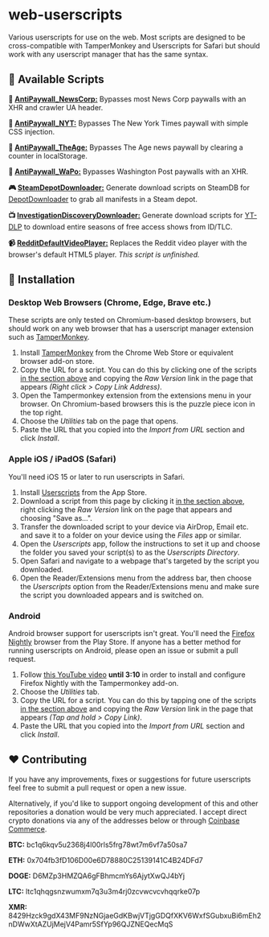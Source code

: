# web-userscripts

Various userscripts for use on the web. Most scripts are designed to be cross-compatible with TamperMonkey and Userscripts for Safari but should work with any userscript manager that has the same syntax.

## :page_with_curl: Available Scripts

**:newspaper: [AntiPaywall_NewsCorp:](PaywallBypasses/AntiPaywall_NewsCorp.md)** Bypasses most News Corp paywalls with an XHR and crawler UA header.

**:newspaper: [AntiPaywall_NYT:](PaywallBypasses/AntiPaywall_NYT.md)** Bypasses The New York Times paywall with simple CSS injection.

**:newspaper: [AntiPaywall_TheAge:](PaywallBypasses/AntiPaywall_TheAge.md)** Bypasses The Age news paywall by clearing a counter in localStorage.

**:newspaper: [AntiPaywall_WaPo:](PaywallBypasses/AntiPaywall_WaPo.md)** Bypasses Washington Post paywalls with an XHR.

**:video_game: [SteamDepotDownloader:](SteamDepotDownloader/SteamDepotDownloader.js)** Generate download scripts on SteamDB for [DepotDownloader](https://github.com/SteamRE/DepotDownloader) to grab all manifests in a Steam depot.

**:tv: [InvestigationDiscoveryDownloader:](InvestigationDiscoveryDownloader/InvestigationDiscoveryDownloader.js)** Generate download scripts for [YT-DLP](https://github.com/yt-dlp/yt-dlp) to download entire seasons of free access shows from ID/TLC.

**:video_camera: [RedditDefaultVideoPlayer:](RedditDefaultVideoPlayer/RedditDefaultVideoPlayer.js)** Replaces the Reddit video player with the browser's default HTML5 player. *This script is unfinished.*

## :electric_plug: Installation

### Desktop Web Browsers (Chrome, Edge, Brave etc.)
These scripts are only tested on Chromium-based desktop browsers, but should work on any web browser that has a userscript manager extension such as [TamperMonkey](https://chrome.google.com/webstore/detail/tampermonkey/dhdgffkkebhmkfjojejmpbldmpobfkfo).

1. Install [TamperMonkey](https://chrome.google.com/webstore/detail/tampermonkey/dhdgffkkebhmkfjojejmpbldmpobfkfo) from the Chrome Web Store or equivalent browser add-on store.
2. Copy the URL for a script. You can do this by clicking one of the scripts [in the section above](#page_with_curl-available-scripts) and copying the _Raw Version_ link in the page that appears _(Right click > Copy Link Address)_.
3. Open the Tampermonkey extension from the extensions menu in your browser. On Chromium-based browsers this is the puzzle piece icon in the top right.
4. Choose the _Utilities_ tab on the page that opens.
5. Paste the URL that you copied into the _Import from URL_ section and click _Install_.

### Apple iOS / iPadOS (Safari)
You'll need iOS 15 or later to run userscripts in Safari.

1. Install [Userscripts](https://apps.apple.com/us/app/userscripts/id1463298887) from the App Store.
2. Download a script from this page by clicking it [in the section above](#page_with_curl-available-scripts), right clicking the _Raw Version_ link on the page that appears and choosing "Save as...".
3. Transfer the downloaded script to your device via AirDrop, Email etc. and save it to a folder on your device using the _Files_ app or similar.
4. Open the _Userscripts_ app, follow the instructions to set it up and choose the folder you saved your script(s) to as the _Userscripts Directory_.
5. Open Safari and navigate to a webpage that's targeted by the script you downloaded.
6. Open the Reader/Extensions menu from the address bar, then choose the _Userscripts_ option from the Reader/Extensions menu and make sure the script you downloaded appears and is switched on.

### Android
Android browser support for userscripts isn't great. You'll need the [Firefox Nightly](https://play.google.com/store/apps/details?id=org.mozilla.fenix) browser from the Play Store. If anyone has a better method for running userscripts on Android, please open an issue or submit a pull request.

1. Follow [this YouTube video](https://www.youtube.com/watch?v=RzmJcEr_uts) **until 3:10** in order to install and configure Firefox Nightly with the Tampermonkey add-on.
2. Choose the _Utilities_ tab.
3. Copy the URL for a script. You can do this by tapping one of the scripts [in the section above](#page_with_curl-available-scripts) and copying the _Raw Version_ link in the page that appears _(Tap and hold > Copy Link)_.
4. Paste the URL that you copied into the _Import from URL_ section and click _Install_.

## :heart: Contributing

If you have any improvements, fixes or suggestions for future userscripts feel free to submit a pull request or open a new issue.

Alternatively, if you'd like to support ongoing development of this and other repositories a donation would be very much appreciated. I accept direct crypto donations via any of the addresses below or through [Coinbase Commerce](https://commerce.coinbase.com/checkout/bb4f7665-bfdc-4c22-9fc8-78299010b1c8).

**BTC:** bc1q6kqv5u2368j4l00rls5frg78wt7m6vf7a50sa7

**ETH:** 0x704fb3fD106D00e6D78880C25139141C4B24DFd7

**DOGE:** D6MZp3HMZQA6gFBhmcmYs6AjytXwQJ4bYj

**LTC:** ltc1qhqgsnzwumxm7q3u3m4rj0zcvwcvcvhqqrke07p

**XMR:** 8429Hzck9gdX43MF9NzNGjaeGdKBwjVTjgGDQfXKV6WxfSGubxuBi6mEh2nDWwXtAZUjMejV4Pamr5SfYp96QJZNEQecMqS
